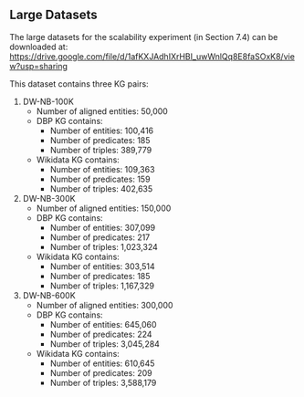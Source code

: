## Large Datasets
The large datasets for the scalability experiment (in Section 7.4) can be downloaded at: https://drive.google.com/file/d/1afKXJAdhIXrHBI_uwWnlQq8E8faSOxK8/view?usp=sharing

This dataset contains three KG pairs:

1. DW-NB-100K
   - Number of aligned entities: 50,000
   - DBP KG contains: 
     * Number of entities: 100,416 
     * Number of predicates: 185 
     * Number of triples: 389,779
   - Wikidata KG contains:
     * Number of entities: 109,363 
     * Number of predicates: 159
     * Number of triples: 402,635
2. DW-NB-300K
   - Number of aligned entities: 150,000
   - DBP KG contains: 
     * Number of entities: 307,099 
     * Number of predicates: 217 
     * Number of triples: 1,023,324
   - Wikidata KG contains:
     * Number of entities: 303,514 
     * Number of predicates: 185
     * Number of triples: 1,167,329
3. DW-NB-600K
   - Number of aligned entities: 300,000
   - DBP KG contains: 
     * Number of entities: 645,060 
     * Number of predicates: 224 
     * Number of triples: 3,045,284
   - Wikidata KG contains:
     * Number of entities: 610,645 
     * Number of predicates: 209
     * Number of triples: 3,588,179
